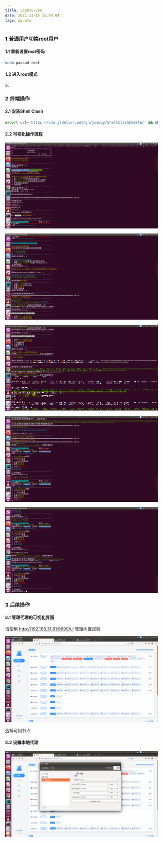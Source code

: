 ```yaml
---
title: ubuntu-vpn
date: 2021-11-15 15:49:04
tags: ubuntu
---
```


### 1.普通用户切换root用户

#### 1.1 重新设置root密码

```bash
sudo passwd root
```

#### 1.2 进入root模式

```bash
su
```

### 2.终端操作

#### 2.1 安装Shell Clash

```bash
export url='https://cdn.jsdelivr.net/gh/juewuy/ShellClash@master' && sh -c "$(curl -kfsSl $url/install.sh)" && source /etc/profile &> /dev/null
```

#### 2.2 可视化操作流程

![](ubuntu-vpn/1.png)

![](ubuntu-vpn/22222.png)

![](ubuntu-vpn/333333-1636963797736.png)

![](ubuntu-vpn/44.png)

![](ubuntu-vpn/5.png)

### 3.后续操作

#### 3.1 管理代理的可视化界面

请使用 http://192.168.31.61:9999/ui 管理内置规则

![](ubuntu-vpn/6.png)

选择可用节点

#### 3.2 设置本地代理

![](ubuntu-vpn/7.png)

